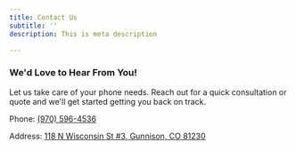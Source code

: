 ```yaml
---
title: Contact Us
subtitle: ''
description: This is meta description

---
```

### We'd Love to Hear From You!



Let us take care of your phone needs. Reach out for a quick consultation or quote and we'll get started getting you back on track.

Phone: [(970) 596-4536](tel:+19705964536)


Address: [118 N Wisconsin St #3, Gunnison, CO 81230](https://www.google.com/search?q=i+repair+gunnison+colorado&oq=i+repair+gun&aqs=chrome.0.0i355i512j46i175i199i512j69i57j69i60l2.2827j1j7&sourceid=chrome&ie=UTF-8#)
